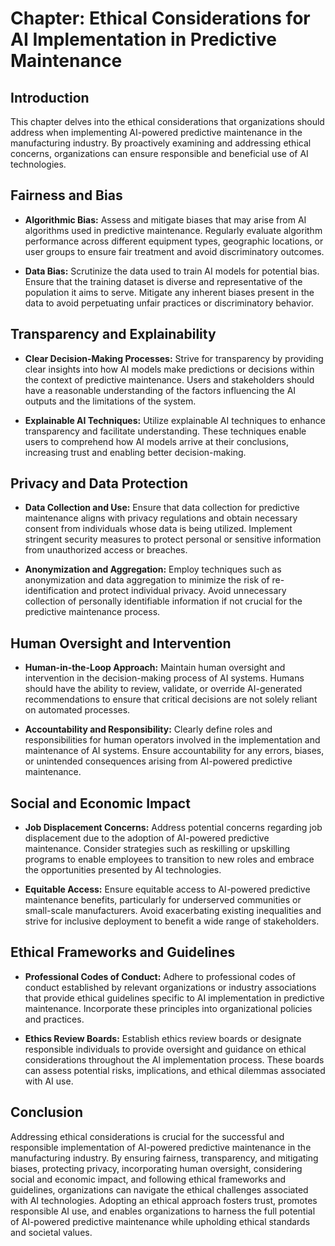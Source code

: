 Chapter: Ethical Considerations for AI Implementation in Predictive Maintenance
===============================================================================

Introduction
------------

This chapter delves into the ethical considerations that organizations should address when implementing AI-powered predictive maintenance in the manufacturing industry. By proactively examining and addressing ethical concerns, organizations can ensure responsible and beneficial use of AI technologies.

Fairness and Bias
-----------------

* **Algorithmic Bias:** Assess and mitigate biases that may arise from AI algorithms used in predictive maintenance. Regularly evaluate algorithm performance across different equipment types, geographic locations, or user groups to ensure fair treatment and avoid discriminatory outcomes.

* **Data Bias:** Scrutinize the data used to train AI models for potential bias. Ensure that the training dataset is diverse and representative of the population it aims to serve. Mitigate any inherent biases present in the data to avoid perpetuating unfair practices or discriminatory behavior.

Transparency and Explainability
-------------------------------

* **Clear Decision-Making Processes:** Strive for transparency by providing clear insights into how AI models make predictions or decisions within the context of predictive maintenance. Users and stakeholders should have a reasonable understanding of the factors influencing the AI outputs and the limitations of the system.

* **Explainable AI Techniques:** Utilize explainable AI techniques to enhance transparency and facilitate understanding. These techniques enable users to comprehend how AI models arrive at their conclusions, increasing trust and enabling better decision-making.

Privacy and Data Protection
---------------------------

* **Data Collection and Use:** Ensure that data collection for predictive maintenance aligns with privacy regulations and obtain necessary consent from individuals whose data is being utilized. Implement stringent security measures to protect personal or sensitive information from unauthorized access or breaches.

* **Anonymization and Aggregation:** Employ techniques such as anonymization and data aggregation to minimize the risk of re-identification and protect individual privacy. Avoid unnecessary collection of personally identifiable information if not crucial for the predictive maintenance process.

Human Oversight and Intervention
--------------------------------

* **Human-in-the-Loop Approach:** Maintain human oversight and intervention in the decision-making process of AI systems. Humans should have the ability to review, validate, or override AI-generated recommendations to ensure that critical decisions are not solely reliant on automated processes.

* **Accountability and Responsibility:** Clearly define roles and responsibilities for human operators involved in the implementation and maintenance of AI systems. Ensure accountability for any errors, biases, or unintended consequences arising from AI-powered predictive maintenance.

Social and Economic Impact
--------------------------

* **Job Displacement Concerns:** Address potential concerns regarding job displacement due to the adoption of AI-powered predictive maintenance. Consider strategies such as reskilling or upskilling programs to enable employees to transition to new roles and embrace the opportunities presented by AI technologies.

* **Equitable Access:** Ensure equitable access to AI-powered predictive maintenance benefits, particularly for underserved communities or small-scale manufacturers. Avoid exacerbating existing inequalities and strive for inclusive deployment to benefit a wide range of stakeholders.

Ethical Frameworks and Guidelines
---------------------------------

* **Professional Codes of Conduct:** Adhere to professional codes of conduct established by relevant organizations or industry associations that provide ethical guidelines specific to AI implementation in predictive maintenance. Incorporate these principles into organizational policies and practices.

* **Ethics Review Boards:** Establish ethics review boards or designate responsible individuals to provide oversight and guidance on ethical considerations throughout the AI implementation process. These boards can assess potential risks, implications, and ethical dilemmas associated with AI use.

Conclusion
----------

Addressing ethical considerations is crucial for the successful and responsible implementation of AI-powered predictive maintenance in the manufacturing industry. By ensuring fairness, transparency, and mitigating biases, protecting privacy, incorporating human oversight, considering social and economic impact, and following ethical frameworks and guidelines, organizations can navigate the ethical challenges associated with AI technologies. Adopting an ethical approach fosters trust, promotes responsible AI use, and enables organizations to harness the full potential of AI-powered predictive maintenance while upholding ethical standards and societal values.
